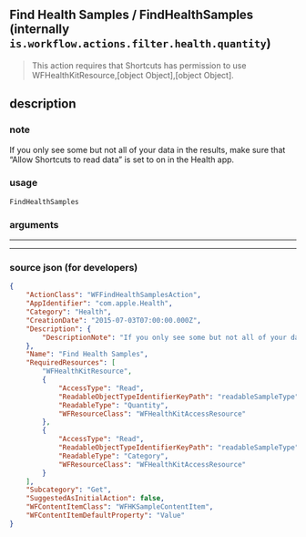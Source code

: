 
## Find Health Samples / FindHealthSamples (internally `is.workflow.actions.filter.health.quantity`)

> This action requires that Shortcuts has permission to use WFHealthKitResource,[object Object],[object Object].


## description

### note

If you only see some but not all of your data in the results, make sure that “Allow Shortcuts to read data” is set to on in the Health app.


### usage
```
FindHealthSamples 
```

### arguments

---



---

### source json (for developers)

```json
{
	"ActionClass": "WFFindHealthSamplesAction",
	"AppIdentifier": "com.apple.Health",
	"Category": "Health",
	"CreationDate": "2015-07-03T07:00:00.000Z",
	"Description": {
		"DescriptionNote": "If you only see some but not all of your data in the results, make sure that “Allow Shortcuts to read data” is set to on in the Health app."
	},
	"Name": "Find Health Samples",
	"RequiredResources": [
		"WFHealthKitResource",
		{
			"AccessType": "Read",
			"ReadableObjectTypeIdentifierKeyPath": "readableSampleType",
			"ReadableType": "Quantity",
			"WFResourceClass": "WFHealthKitAccessResource"
		},
		{
			"AccessType": "Read",
			"ReadableObjectTypeIdentifierKeyPath": "readableSampleType",
			"ReadableType": "Category",
			"WFResourceClass": "WFHealthKitAccessResource"
		}
	],
	"Subcategory": "Get",
	"SuggestedAsInitialAction": false,
	"WFContentItemClass": "WFHKSampleContentItem",
	"WFContentItemDefaultProperty": "Value"
}
```
